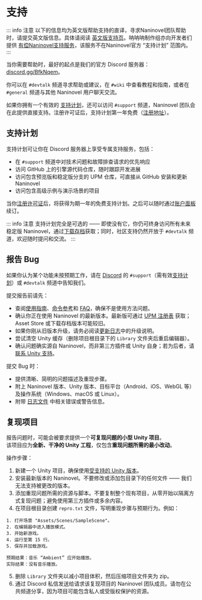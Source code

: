 # 支持

::: info 注意
以下的信息均为英文版帮助支持的直译，寻求Naninovel团队帮助时，请提交英文版信息。具体请阅读 [英文版支持页](/support/)。呐呐呐制作组亦向开发者们提供 [有偿Naninovel支持服务](https://nanana.cn/article/support)，该服务不在Naninovel官方 “支持计划” 范围内。
:::

当你需要帮助时，最好的起点是我们的官方 Discord 服务器：[discord.gg/BfkNqem](https://discord.gg/BfkNqem)。

你可以在 `#devtalk` 频道寻求帮助或建议，在 `#wiki` 中查看教程和指南，或者在 `#general` 频道与其他 Naninovel 用户聊天交流。

如果你拥有一个有效的 [支持计划](/support/#support-plan)，还可以访问 `#support` 频道，Naninovel 团队会在此提供直接支持。注册许可证后，支持计划第一年免费（[注册地址](https://account.naninovel.com)）。

## 支持计划

支持计划可让你在 Discord 服务器上享受专属支持服务，包括：

- 在 `#support` 频道中对技术问题和故障排查请求的优先响应  
- 访问 GitHub 上的引擎源代码仓库，随时跟踪开发进展  
- 访问包含预览版和稳定版分支的 UPM 仓库，可直接从 GitHub 安装和更新 Naninovel  
- 访问包含高级示例与演示场景的项目  

当你[注册许可证](https://account.naninovel.com)后，将获得为期一年的免费支持计划。之后可以随时通过[账户面板](https://account.naninovel.com/support)续订。

::: info 注意
支持计划完全是可选的 —— 即使没有它，你仍可终身访问所有未来稳定版 Naninovel，通过[下载存档](https://account.naninovel.com/download)获取；同时，社区支持仍然开放于 `#devtalk` 频道，欢迎随时提问和交流。
:::

## 报告 Bug

如果你认为某个功能未按预期工作，请在 [Discord](https://discord.gg/BfkNqem) 的 `#support`（需有效[支持计划](/support/#support-plan)）或 `#devtalk` 频道中告知我们。

提交报告前请先：

- 查阅[使用指南](/guide/)、[命令参考](/api/)和 [FAQ](/faq/)，确保不是使用方法问题。  
- 确认你正在使用 Naninovel 的最新版本。最新版可通过 [UPM 注册表](/guide/getting-started#install-from-github) 获取；Asset Store 或下载存档版本可能较旧。  
- 如果你刚从旧版本升级，请务必阅读[更新日志](/releases/)中的升级说明。  
- 尝试清空 Unity 缓存（删除项目根目录下的 `Library` 文件夹后重启编辑器）。  
- 确认问题确实源自 Naninovel，而非第三方插件或 Unity 自身；若为后者，请[联系 Unity 支持](https://unity.com/support-services)。

提交 Bug 时：

- 提供清晰、简明的问题描述及重现步骤。  
- 附上 Naninovel 版本、Unity 版本、目标平台（Android、iOS、WebGL 等）及操作系统（Windows、macOS 或 Linux）。  
- 附带 [日志文件](https://docs.unity3d.com/Manual/LogFiles.html) 中相关错误或警告信息。

## 复现项目

报告问题时，可能会被要求提供一个**可复现问题的小型 Unity 项目**。  
该项目应为**全新、干净的 Unity 工程**，仅包含**重现问题所需的最小改动**。

操作步骤：

1. 新建一个 Unity 项目，确保使用[受支持的 Unity 版本](/guide/compatibility#unity-version)。  
2. 安装最新版本的 Naninovel。不要修改或添加包目录下的任何文件 —— 我们无法支持被更改的版本。  
3. 添加重现问题所需的资源与脚本。不要复制整个现有项目，从零开始以隔离方式复现问题；避免使用第三方插件或多余内容。  
4. 在项目根目录创建 `repro.txt` 文件，写明重现步骤与预期行为。例如：  
```
1. 打开场景 "Assets/Scenes/SampleScene"。
2. 在编辑器中进入播放模式。
3. 开始新游戏。
4. 运行至第 15 行。
5. 保存并加载游戏。

预期结果：音乐 “Ambient” 应开始播放。
实际结果：没有音乐播放。
```
5. 删除 `Library` 文件夹以减小项目体积，然后压缩项目文件夹为 zip。  
6. 通过 Discord 私信发送给请求该复现项目的 Naninovel 团队成员。请勿在公共频道分享，因为项目可能包含私人或受版权保护的资源。

